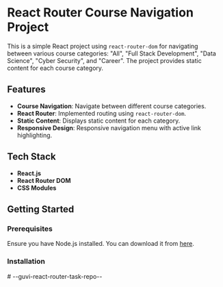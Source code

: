 # React Router Course Navigation Project

This is a simple React project using `react-router-dom` for navigating between various course categories: "All", "Full Stack Development", "Data Science", "Cyber Security", and "Career". The project provides static content for each course category.

## Features

- **Course Navigation**: Navigate between different course categories.
- **React Router**: Implemented routing using `react-router-dom`.
- **Static Content**: Displays static content for each category.
- **Responsive Design**: Responsive navigation menu with active link highlighting.

## Tech Stack

- **React.js**
- **React Router DOM**
- **CSS Modules**

## Getting Started

### Prerequisites

Ensure you have Node.js installed. You can download it from [here](https://nodejs.org/).

### Installation
#   - - g u v i - r e a c t - r o u t e r - t a s k - r e p o - -  
 
